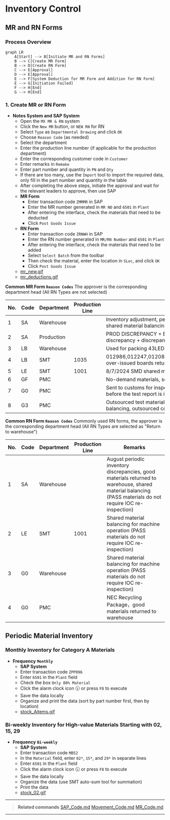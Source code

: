 # Inventory Control

## MR and RN Forms
### Process Overview
```mermaid
graph LR
    A[Start] --> B[Initiate MR and RN Forms]
    B --> C[Create MR Form]
    B --> D[Create RN Form]
    C --> E[Approval]
    D --> E[Approval]
    E --> F[System Deduction for MR Form and Addition for RN Form]
    E --> G[Initiation Failed]
    F --> H[End]
    G --> H[End]
```
### 1. Create MR or RN Form
* **Notes System and SAP System**
    - Open the `MX MR & RN` system
    - Click the `New MR` button, or `NEW RN` for RN
    - Select `Type` as `Departmental Drawing` and click `OK`
    - Choose `Reason Code` (as needed)
    - Select the department
    - Enter the production line number (if applicable for the production department)
    - Enter the corresponding customer code in `Customer`
    - Enter remarks in `Remake`
    - Enter part number and quantity in `PN` and `Qty`
    - If there are too many, use the `Import` tool to import the required data, only fill in the part number and quantity in the table
    - After completing the above steps, initiate the approval and wait for the relevant leaders to approve, then use SAP
    - **MR Form**
        - Enter transaction code `ZMMMR` in SAP
        - Enter the MR number generated in `MR NO` and `6501` in `Plant`
        - After entering the interface, check the materials that need to be deducted
        - Click `Post Goods Issue`
    - **RN Form**
        - Enter transaction code `ZRNWH` in SAP
        - Enter the RN number generated in `MR/RN Number` and `6501` in `Plant`
        - After entering the interface, check the materials that need to be added
        - Select `Select Batch` from the toolbar
        - Then check the material, enter the location in `SLoc`, and click `OK`
        - Click `Post Goods Issue`
    - [mr_new.gif](https://github.com/dlelyw/VTX_6501/blob/main/files/gif/mr_new.gif)
    - [mr_deductions.gif](https://github.com/dlelyw/VTX_6501/blob/main/files/gif/mr_deductions.gif)
    

**Common MR Form `Reason Codes`** The approver is the corresponding department head (All RN Types are not selected)

| No. | Code | Department | Production Line |                                            Remarks                                             |
| --- | ---- | ---------- | --------------- | ---------------------------------------------------------------------------------------------- |
| 1   | SA   | Warehouse  |                 | Inventory adjustment, periodic inventory discrepancies, shared material balancing              |
| 2   | SA   | Production |                 | PROD DISCREPANCY + B9821201680 Production discrepancy + discrepancy number                     |
| 3   | LB   | Warehouse  |                 | Used for packing 43LED lights                                                                  |
| 4   | LB   | SMT        | 1035            | 012986,012247,012082,011530,k10098,KLA881,KOA879 over-issued boards returned to warehouse      |
| 5   | LE   | SMT        | 1001            | 8/7/2024 SMD shared material balancing                                                         |
| 6   | GF   | PMC        |                 | No-demand materials, scrap disposal.                                                           |
| 7   | G0   | PMC        |                 | Sent to customs for inspection, batteries cannot be used before the test report is issued.     |
| 8   | G3   | PMC        |                 | Outsourced test material balancing, outsourced test material balancing, outsourced consumables |

**Common RN Form `Reason Codes`** Commonly used RN forms, the approver is the corresponding department head (All RN Types are selected as "Return to warehouse")

| No. | Code | Department | Production Line |                                                                          Remarks                                                                           |
| --- | ---- | ---------- | --------------- | ---------------------------------------------------------------------------------------------------------------------------------------------------------- |
| 1   | SA   | Warehouse  |                 | August periodic inventory discrepancies, good materials returned to warehouse, shared material balancing (PASS materials do not require IOC re-inspection) |
| 2   | LE   | SMT        | 1001            | Shared material balancing for machine operation (PASS materials do not require IOC re-inspection)                                                          |
| 3   | G0   | Warehouse  |                 | Shared material balancing for machine operation (PASS materials do not require IOC re-inspection)                                                          |
| 4   | G0   | PMC        |                 | NEC Recycling Package，good materials returned to warehouse                                                                                                 |

## Periodic Material Inventory
### Monthly Inventory for Category A Materials
* **Frequency** **`Monthly`**
    - **SAP System**
    - Enter transaction code `ZPP096`
    - Enter `6501` in the `Plant` field
    - Check the box `Only 80% Material`
    - Click the alarm clock icon 🕥 or press `F8` to execute
    - Save the data locally
    - Organize and print the data (sort by part number first, then by location)
    - [stock_Aitems.gif](https://github.com/dlelyw/VTX_6501/blob/main/files/gif/stock_Aitems.gif)

### Bi-weekly Inventory for High-value Materials Starting with 02, 15, 29
* **Frequency** **`Bi-weekly`**
    - **SAP System**
    - Enter transaction code `MB52`
    - In the `Material` field, enter `02*`, `15*`, and `29*` in separate lines
    - Enter `6501` in the `Plant` field
    - Click the alarm clock icon 🕥 or press `F8` to execute
    - Save the data locally
    - Organize the data (use SMT auto-sum tool for summation)
    - Print the data
    - [stock_02.gif](https://github.com/dlelyw/VTX_6501/blob/main/files/gif/stock_02.gif)

---

> **Related commands**
> [SAP_Code.md](https://github.com/dlelyw/VTX_6501/blob/main/files/SAP_Code.md)
> [Movement_Code.md](https://github.com/dlelyw/VTX_6501/blob/main/files/Movement_Code.md)
> [MR_Code.md](https://github.com/dlelyw/VTX_6501/blob/main/files/MR_Code.md)

---